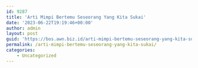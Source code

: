 ```yaml
---
id: 9287
title: 'Arti Mimpi Bertemu Seseorang Yang Kita Sukai'
date: '2023-06-22T19:19:46+00:00'
author: admin
layout: post
guid: 'https://bos.awn.biz.id/arti-mimpi-bertemu-seseorang-yang-kita-sukai/'
permalink: /arti-mimpi-bertemu-seseorang-yang-kita-sukai/
categories:
    - Uncategorized
---
```


